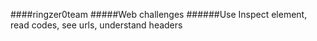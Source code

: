 ####ringzer0team
#####Web challenges
######Use Inspect element, read codes, see urls, understand headers
